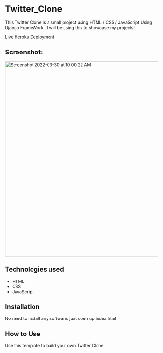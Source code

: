 # Twitter_Clone
This Twitter Clone is a small project using HTML / CSS / JavaScript Using Django FrameWork . I will be using this to showcase my projects!

[Live Heroku Deployment](https://oluwabusola-twitterclone.herokuapp.com/)

## Screenshot:
 <img width="643" alt="Screenshot 2022-03-30 at 10 00 22 AM" src="https://user-images.githubusercontent.com/100840426/160757587-a66591e4-e1b6-4598-adc8-1102c02e10b1.png">



## Technologies used

* HTML
* CSS
* JavaScript

## Installation

No need to install any software. just open up index.html

## How to Use

Use this template to build your own Twitter Clone
